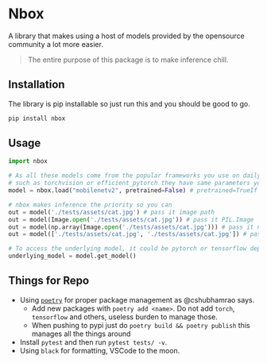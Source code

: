 # Nbox

A library that makes using a host of models provided by the opensource community a lot more easier. 

> The entire purpose of this package is to make inference chill.

## Installation

The library is pip installable so just run this and you should be good to go.

```bash
pip install nbox
```

## Usage

```python
import nbox

# As all these models come from the popular frameworks you use on daily basis
# such as torchvision or efficient_pytorch they have same parameters you can pass to the load function 
model = nbox.load("mobilenetv2", pretrained=False) # pretrained=TrueIf you want to use the pre trained version

# nbox makes inference the priority so you can
out = model('./tests/assets/cat.jpg') # pass it image path
out = model(Image.open('./tests/assets/cat.jpg')) # pass it PIL.Image
out = model(np.array(Image.open('./tests/assets/cat.jpg'))) # pass it numpy arrays
out = model(['./tests/assets/cat.jpg', './tests/assets/cat.jpg']) # pass it a list for batch inference

# To access the underlying model, it could be pytorch or tensorflow depending on the model.
underlying_model = model.get_model()
```

## Things for Repo

- Using [`poetry`](https://python-poetry.org/) for proper package management as @cshubhamrao says.
  - Add new packages with `poetry add <name>`. Do not add `torch`, `tensorflow` and others, useless burden to manage those.
  - When pushing to pypi just do `poetry build && poetry publish` this manages all the things around
- Install `pytest` and then run `pytest tests/ -v`.
- Using `black` for formatting, VSCode to the moon.
